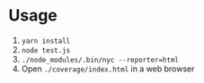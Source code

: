 # Usage
1. `yarn install`
1. `node test.js`
1. `./node_modules/.bin/nyc --reporter=html`
1. Open `./coverage/index.html` in a web browser
